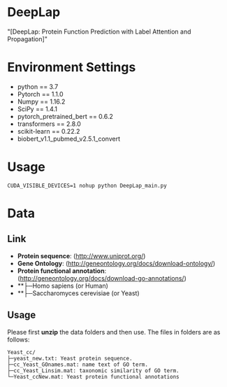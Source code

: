 # DeepLap
"[DeepLap: Protein Function Prediction with Label Attention and Propagation]"

# Environment Settings 
* python == 3.7   
* Pytorch == 1.1.0  
* Numpy == 1.16.2  
* SciPy == 1.4.1  
* pytorch_pretrained_bert == 0.6.2  
* transformers == 2.8.0  
* scikit-learn == 0.22.2  
* biobert_v1.1_pubmed_v2.5.1_convert

# Usage 
````
CUDA_VISIBLE_DEVICES=1 nohup python DeepLap_main.py 
````

# Data
## Link
* **Protein sequence**: (http://www.uniprot.org/)  
* **Gene Ontology**: (http://geneontology.org/docs/download-ontology/) 
* **Protein functional annotation**: (http://geneontology.org/docs/download-go-annotations/) 
* **├─Homo sapiens (or Human) 
* **├─Saccharomyces cerevisiae (or Yeast)  

## Usage
Please first **unzip** the data folders and then use. The files in folders are as follows:
````
Yeast_cc/
├─yeast_new.txt: Yeast protein sequence.  
├─cc_Yeast_GOnames.mat: name text of GO term.  
├─cc_Yeast_Linsim.mat: taxonomic similarity of GO term.  
└─Yeast_ccNew.mat: Yeast protein functional annotations

````

